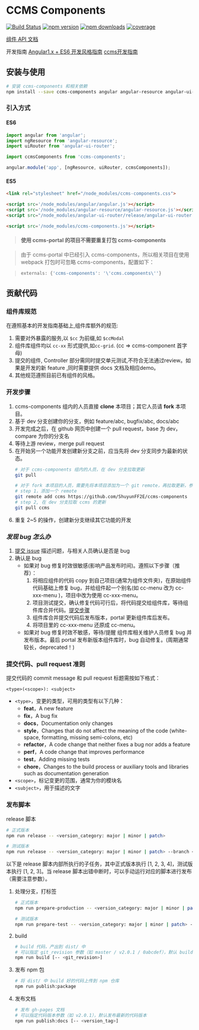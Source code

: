 # CCMS Components 
[![Build Status](https://img.shields.io/travis/ShuyunFF2E/ccms-components/master.svg?style=flat-square)](https://travis-ci.org/ShuyunFF2E/ccms-components) 
[![npm version](https://img.shields.io/npm/v/ccms-components.svg?style=flat-square)](https://www.npmjs.com/package/ccms-components)
[![npm downloads](https://img.shields.io/npm/dt/ccms-components.svg?style=flat-square)](https://www.npmjs.com/package/ccms-components)
[![coverage](https://img.shields.io/codecov/c/github/ShuyunFF2E/ccms-components/dev.svg?style=flat-square)](https://www.npmjs.com/package/ccms-components)

[组件 API 文档](http://shuyunff2e.github.io/ccms-components/components/)

开发指南 [Angular1.x + ES6 开发风格指南](https://github.com/kuitos/kuitos.github.io/issues/34) [ccms开发指南](https://github.com/ShuyunFF2E/ccms-angular-styleguide)

## 安装与使用

```bash
# 安装 ccms-components 和相关依赖
npm install --save ccms-components angular angular-resource angular-ui-router
```

### 引入方式

#### ES6
```js
import angular from 'angular';
import ngResource from 'angular-resource';
import uiRouter from 'angular-ui-router';

import ccmsComponents from 'ccms-components';

angular.module('app', [ngResource, uiRouter, ccmsComponents]);
```

#### ES5
```html
<link rel="stylesheet" href="/node_modules/ccms-components.css">

<script src='/node_modules/angular/angular.js'></script>
<script src='/node_modules/angular-resource/angular-resource.js'></script>
<script src="/node_modules/angular-ui-router/release/angular-ui-router.js"></script>

<script src='/node_modules/ccms-components.js'></script>
```

> #### 使用 ccms-portal 的项目不需要重复打包 ccms-components

> 由于 ccms-portal 中已经引入 ccms-components，所以相关项目在使用 webpack 打包时可忽略 ccms-components，配置如下：

> ```js
> externals: {'ccms-components': '\'ccms.components\''}
> ```

## 贡献代码

### 组件库规范
在遵照基本的开发指南基础上,组件库额外的规范:

1. 需要对外暴露的服务,以 `$cc` 为前缀,如 `$ccModal`
2. 组件库组件均以 `cc-xx` 形式提供,如`cc-grid`. (cc => ccms-component 首字母)
3. 提交的组件, Controller 部分需同时提交单元测试,不符合无法通过review。如果是开发的新 feature ,同时需要提供 docs 文档及相应demo。
4. 其他规范遵照目前已有组件的风格。

### 开发步骤

1. ccms-components 组内的人员直接 **clone** 本项目；其它人员请 **fork** 本项目。
2. 基于 dev 分支创建你的分支，例如 feature/abc, bugfix/abc, docs/abc
3. 开发完成之后，在 github 网页中创建一个 pull request，base 为 dev，compare 为你的分支名
4. 等待上游 review，merge pull request
5. 在开始另一个功能开发创建新分支之前，应当先将 dev 分支同步为最新的状态。
	```bash
	# 对于 ccms-components 组内的人员，在 dev 分支拉取更新
	git pull

	# 对于 fork 本项目的人员，需要先将本项目添加为一个 git remote，再拉取更新，参考以下操作
	# step 1，添加一个 remote
	git remote add ccms https://github.com/ShuyunFF2E/ccms-components
	# step 2, 在 dev 分支拉取 ccms 的更新
	git pull ccms
	```
6. 重复 2~5 的操作，创建新分支继续其它功能的开发

### *发现 bug 怎么办*

1. [提交 issue](https://github.com/ShuyunFF2E/ccms-components/issues) 描述问题，与相关人员确认是否是 bug
2. 确认是 bug
   * 如果对 bug 修复时效很敏感(影响产品发布时间)。遵照以下步骤（推荐）：
     1. 将相应组件的代码 copy 到自己项目(通常为组件文件夹)，在原始组件代码基础上修复 bug，并给组件起一个别名(如 cc-menu 改为 cc-xxx-menu )，项目中改为使用 cc-xxx-menu。
     2. 项目测试提交，确认修复代码可行后，将代码提交给组件库，等待组件库合并代码。[提交步骤](ccms-components#开发步骤)
     3. 组件库合并提交代码后发布版本，portal 更新组件库后发布。
     4. 将项目里的 cc-xxx-menu 还原成 cc-menu。
   * 如果对 bug 修复时效不敏感，等待/提醒 组件库相关维护人员修复 bug 并发布版本。最后 portal 发布新版本组件库时，bug 自动修复。(周期通常较长，deprecated！)

### 提交代码、pull request 准则

提交代码的 commit message 和 pull request 标题需按如下格式：

```
<type>(<scope>): <subject>
```

* `<type>`，变更的类型，可用的类型有以下几种：
	- **feat**，A new feature
	- **fix**，A bug fix
	- **docs**，Documentation only changes
	- **style**，Changes that do not affect the meaning of the code (white-space, formatting, missing semi-colons, etc)
	- **refactor**，A code change that neither fixes a bug nor adds a feature
	- **perf**，A code change that improves performance
	- **test**，Adding missing tests
	- **chore**，Changes to the build process or auxiliary tools and libraries such as documentation generation
* `<scope>`，标记变更的范围，通常为你的模块名
* `<subject>`，用于描述的文字

### 发布脚本

release 脚本

```bash
# 正式版本
npm run release -- <version_category: major | minor | patch>

# 测试版本
npm run release -- <version_category: major | minor | patch> --branch <branch_name>
```

以下是 release 脚本内部所执行的子任务，其中正式版本执行 [1, 2, 3, 4]，测试版本执行 [1, 2, 3]。当 release 脚本出错中断时，可以手动运行对应的脚本进行发布（需要注意参数）。

1. 处理分支，打标签

   ```bash
   # 正式版本
   npm run prepare-production -- <version_category: major | minor | patch>

   # 测试版本
   npm run prepare-test -- <version_category: major | minor | patch> --branch <branch_name>
   ```

2. build

   ```bash
   # build 代码，产出到 dist/ 中
   # 可以指定 git_revision 参数（如 master / v2.0.1 / 0abcdef），默认 build 当前 working tree 代码
   npm run build [-- <git_revision>]
   ```

3. 发布 npm 包

   ```bash
   # 将 dist/ 中 build 好的代码上传到 npm 仓库
   npm run publish:package
   ```

4. 发布文档

   ```bash
   # 发布 gh-pages 文档
   # 可以指定代码版本参数（如 v2.0.1），默认发布最新的代码版本
   npm run publish:docs [-- <version_tag>]
   ```

